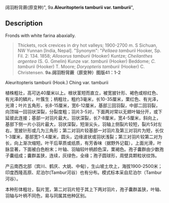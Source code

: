 阔羽粉背蕨(原变种)",
9a.**Aleuritopteris tamburii var. tamburii**",

## Description
Fronds with white farina abaxially.

> Thickets, rock crevices in dry hot valleys; 1900-2700 m. S Sichuan, NW Yunnan [India, Nepal].
  "Synonym": "*Pellaea tamburii* Hooker, Sp. Fil. 2: 134. 1858; *Allosorus tamburii* (Hooker) Kuntze; *Cheilanthes argentea* (S. G. Gmelin) Kunze var. *tamburii* (Hooker) Beddome; *C. tamburii* (Hooker) T. Moore; *Doryopteris tamburii* (Hooker) C. Christensen.
**9a.阔羽粉背蕨（原变种）图版41：1-2**

Aleuritopteris tamburii (Hook.) Ching var. tamburii

植株粗壮，高可达40厘米以上。根状茎短而直立，被宽披针形、褐色或棕红色、有光泽的鳞片。叶簇生；柄粗壮，粗约3毫米，长10-35厘米，栗红色、有光泽，光滑；叶片五角形，长8-15厘米，宽6-12厘米，基部三回羽裂，中部二回羽裂，向顶端一回羽状深裂，分裂度粗；羽片3-5对，下面两对常以无翅叶轴分开，或下延彼此连接；基部一对羽片最大，羽状深裂，长7-8厘米，宽4-5厘米，斜向上，基部下侧一片小羽片最大，羽状深裂，短渐尖头，羽轴上侧裂片较短，裂片5对左右，宽披针形或几为三角形；第二对羽片较基部一对羽片及第三对羽片为短，长仅1-3厘米，基部宽1-1.4厘米，圆头，边缘波状或羽状浅裂；第三对羽片较第二对为长，向上渐次缩短。叶干后草质或纸质，有芳香味（据野外记载），上面光滑，叶脉显著，下面被白色粉末；叶轴、羽轴较叶柄颜色深，栗褐色。孢子囊群由少数孢子囊组成；囊群盖狭，连续，灰绿色，全缘；孢子圆球形，周壁具颗粒状纹饰。

产云南西北部（宾川、鹤庆、大姚、中甸），生山坡土坎上，海拔1900-2500米；印度西隆高原、尼泊尔(Tambur河谷）也有分布。模式标本采自尼泊尔（Tambur河谷）。

本种形体粗壮，裂片宽，第二对羽片短于其上下两对羽片，孢子囊群盖狭，叶轴、羽轴与叶柄不同色，易与同属其他种区别。
